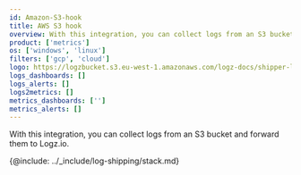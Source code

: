 ```yaml
---
id: Amazon-S3-hook
title: AWS S3 hook
overview: With this integration, you can collect logs from an S3 bucket and forward them to Logz.io.
product: ['metrics']
os: ['windows', 'linux']
filters: ['gcp', 'cloud']
logo: https://logzbucket.s3.eu-west-1.amazonaws.com/logz-docs/shipper-logos/aiven-logo.png
logs_dashboards: []
logs_alerts: []
logs2metrics: []
metrics_dashboards: ['']
metrics_alerts: []
---
```



With this integration, you can collect logs from an S3 bucket and forward them to Logz.io.

 

{@include: ../_include/log-shipping/stack.md}


